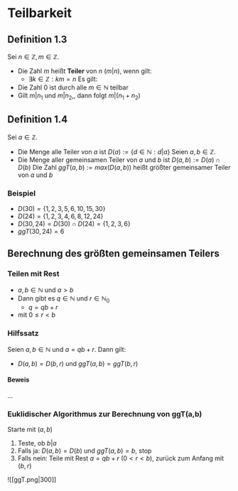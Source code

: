 # Teilbarkeit
## Definition 1.3
Sei $n \in \mathbb{Z}, m \in \mathbb{Z}$.
- Die Zahl $m$ heißt **Teiler** von $n$ ($m | n$), wenn gilt: 
	- $\exists k \in \mathbb{Z} : km=n$
Es gilt:
- Die Zahl $0$ ist durch alle $m \in \mathbb{N}$ teilbar
- Gilt $m|n_1$ und $m|n_2$,, dann folgt $m|(n_1+n_2)$ 

## Definition 1.4
Sei $a \in \mathbb{Z}$.
- Die Menge alle Teiler von $a$ ist $D(a) := \{d \in \mathbb{N} : d|a \}$
Seien $a,b \in \mathbb{Z}$.
- Die Menge aller gemeinsamen Teiler von $a$ und $b$ ist $D(a,b) := D(a) \cap D(b)$ 
Die Zahl $ggT(a,b) := max(D(a,b))$ heißt größter gemeinsamer Teiler von $a$ und $b$
### Beispiel
- $D(30) = \{1, 2, 3, 5, 6, 10, 15, 30\}$  
- $D(24) = \{1, 2, 3, 4, 6, 8, 12, 24\}$
- $D(30, 24) = D(30)∩D(24) = \{1, 2, 3, 6\}$
- $ggT(30, 24) = 6$

## Berechnung des größten gemeinsamen Teilers
### Teilen mit Rest
- $a,b \in \mathbb{N}$ und $a>b$
- Dann gibt es $q \in \mathbb{N}$ und $r \in \mathbb{N}_0$ 
	- $q =qb + r$
- mit $0 \leq r < b$ 
### Hilfssatz
Seien $a,b \in \mathbb{N}$ und $a = qb +r$. Dann gilt:
- $D(a,b) = D(b,r)$ und $ggT(a,b) = ggT(b,r)$
#### Beweis
...

### Euklidischer Algorithmus zur Berechnung von ggT(a,b)
Starte mit $(a,b)$ 
1. Teste, ob $b|a$ 
2. Falls ja: $D(a,b) = D(b)$ und $ggT(a,b)=b$, stop
3. Falls nein: Teile mit Rest $a=qb +r$ ($0<r<b$), zurück zum Anfang mit $(b,r)$

![[ggT.png|300]]